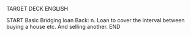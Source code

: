 TARGET DECK
ENGLISH

START
Basic
Bridging loan
Back: n. Loan to cover the interval between buying a house etc. And selling another.
END
